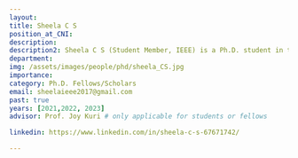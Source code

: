 ```yaml
---
layout: 
title: Sheela C S
position_at_CNI: 
description: 
description2: Sheela C S (Student Member, IEEE) is a Ph.D. student in the Department of Electronic Systems Engineering, Indian Institute of Science, Bangalore. She received the M. Tech. degree in Electronics and Electrical Communication Engineering from Indian Institute of Technology Kharagpur, Kharagpur, in 2012. Before joining IISc for the Ph.D. program, she worked as an Assistant Professor at R. V. College of Engineering, Bangalore during 2012-18. Her research interests include PHY Layer signal processing, array processing, channel modeling, and wireless systems building using MATLAB toolboxes. She is currently working on rate adaptation and multi-user scheduling for the next-generation IEEE 802.11ax WLAN standard, also known as Wi-Fi 6.
department:
img: /assets/images/people/phd/sheela_CS.jpg
importance: 
category: Ph.D. Fellows/Scholars
email: sheelaieee2017@gmail.com
past: true
years: [2021,2022, 2023]
advisor: Prof. Joy Kuri # only applicable for students or fellows

linkedin: https://www.linkedin.com/in/sheela-c-s-67671742/

---
```



